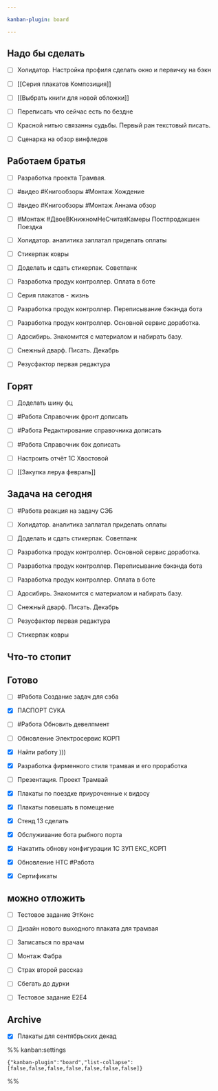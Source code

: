 ```yaml
---

kanban-plugin: board

---
```


## Надо бы сделать

- [ ] Холидатор. Настройка профиля сделать окно и первичку на бэкн
- [ ] [[Серия плакатов Композиция]]
- [ ] [[Выбрать книги для новой обложки]]
- [ ] Переписать что сейчас есть по бездне
- [ ] Красной нитью связанны судьбы. Первый ран текстовый писать.
- [ ] Сценарка на обзор винфледов


## Работаем братья

- [ ] Разработка проекта Трамвая.
- [ ] #видео #Книгообзоры  #Монтаж Хождение
- [ ] #видео #Книгообзоры  #Монтаж Аннама обзор
- [ ] #Монтаж #ДвоеВКнижномНеСчитаяКамеры Постпродакшен Поездка
- [ ] Холидатор. аналитика заплатал приделать оплаты
- [ ] Стикерпак ковры
- [ ] Доделать и сдать стикерпак. Советпанк
- [ ] Разработка продук контроллер. Оплата в боте
- [ ] Серия плакатов - жизнь
- [ ] Разработка продук контроллер. Переписывание бэкэнда бота
- [ ] Разработка продук контроллер. Основной сервис доработка.
- [ ] Адосибирь. Знакомится с материалом и набирать базу.
- [ ] Снежный дварф. Писать. Декабрь
- [ ] Резусфактор первая редактура


## Горят

- [ ] Доделать шину фц
- [ ] #Работа Справочник фронт дописать
- [ ] #Работа Редактирование справочника дописать
- [ ] #Работа Справочник бэк дописать
- [ ] Настроить отчёт 1С Хвостовой
- [ ] [[Закупка леруа февраль]]


## Задача на сегодня

- [ ] #Работа реакция на задачу СЭБ
- [ ] Холидатор. аналитика заплатал приделать оплаты
- [ ] Доделать и сдать стикерпак. Советпанк
- [ ] Разработка продук контроллер. Основной сервис доработка.
- [ ] Разработка продук контроллер. Переписывание бэкэнда бота
- [ ] Разработка продук контроллер. Оплата в боте
- [ ] Адосибирь. Знакомится с материалом и набирать базу.
- [ ] Снежный дварф. Писать. Декабрь
- [ ] Резусфактор первая редактура
- [ ] Стикерпак ковры


## Что-то стопит



## Готово

- [ ] #Работа Создание задач для сэба
- [x] ПАСПОРТ СУКА
- [ ] #Работа Обновить девелпмент
- [ ] Обновление Электросервис КОРП
- [x] Найти работу )))
- [x] Разработка фирменного стиля трамвая и его проработка
- [ ] Презентация. Проект Трамвай
- [x] Плакаты по поездке приуроченные к видосу
- [x] Плакаты повешать в помещение
- [x] Стенд 13 сделать
- [x] Обслуживание бота рыбного порта
- [x] Накатить обнову конфигурации 1С ЗУП ЕКС_КОРП
- [x] Обновление НТС 
	#Работа
- [x] Сертификаты


## можно отложить

- [ ] Тестовое задание ЭтКонс
- [ ] Дизайн нового выходного плаката для трамвая
- [ ] Записаться по врачам
- [ ] Монтаж Фабра
- [ ] Страх второй рассказ
- [ ] Сбегать до дурки
- [ ] Тестовое задание E2E4


## Archive

- [x] Плакаты для сентябрьских декад




%% kanban:settings
```
{"kanban-plugin":"board","list-collapse":[false,false,false,false,false,false,false]}
```
%%